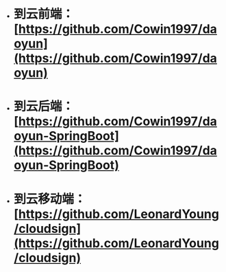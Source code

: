 + # 到云前端：[https://github.com/Cowin1997/daoyun](https://github.com/Cowin1997/daoyun)
+ # 到云后端：[https://github.com/Cowin1997/daoyun-SpringBoot](https://github.com/Cowin1997/daoyun-SpringBoot)
+ # 到云移动端：[https://github.com/LeonardYoung/cloudsign](https://github.com/LeonardYoung/cloudsign)	